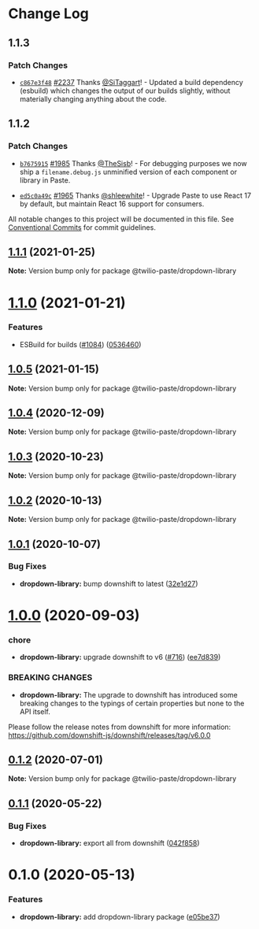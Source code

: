 # Change Log

## 1.1.3

### Patch Changes

- [`c867e3f48`](https://github.com/twilio-labs/paste/commit/c867e3f48d739409d1f54fa18c4d2bee1d9242cf) [#2237](https://github.com/twilio-labs/paste/pull/2237) Thanks [@SiTaggart](https://github.com/SiTaggart)! - Updated a build dependency (esbuild) which changes the output of our builds slightly, without materially changing anything about the code.

## 1.1.2

### Patch Changes

- [`b7675915`](https://github.com/twilio-labs/paste/commit/b76759157a8c554863b6e37ddb6ea081c1c53258) [#1985](https://github.com/twilio-labs/paste/pull/1985) Thanks [@TheSisb](https://github.com/TheSisb)! - For debugging purposes we now ship a `filename.debug.js` unminified version of each component or library in Paste.

* [`ed5c0a49c`](https://github.com/twilio-labs/paste/commit/ed5c0a49ced5c524607cac7166d3aa4c389f2e7f) [#1965](https://github.com/twilio-labs/paste/pull/1965) Thanks [@shleewhite](https://github.com/shleewhite)! - Upgrade Paste to use React 17 by default, but maintain React 16 support for consumers.

All notable changes to this project will be documented in this file.
See [Conventional Commits](https://conventionalcommits.org) for commit guidelines.

## [1.1.1](https://github.com/twilio-labs/paste/compare/@twilio-paste/dropdown-library@1.1.0...@twilio-paste/dropdown-library@1.1.1) (2021-01-25)

**Note:** Version bump only for package @twilio-paste/dropdown-library

# [1.1.0](https://github.com/twilio-labs/paste/compare/@twilio-paste/dropdown-library@1.0.5...@twilio-paste/dropdown-library@1.1.0) (2021-01-21)

### Features

- ESBuild for builds ([#1084](https://github.com/twilio-labs/paste/issues/1084)) ([0536460](https://github.com/twilio-labs/paste/commit/053646011508be10477d5b732269cdb0419235d7))

## [1.0.5](https://github.com/twilio-labs/paste/compare/@twilio-paste/dropdown-library@1.0.4...@twilio-paste/dropdown-library@1.0.5) (2021-01-15)

**Note:** Version bump only for package @twilio-paste/dropdown-library

## [1.0.4](https://github.com/twilio-labs/paste/compare/@twilio-paste/dropdown-library@1.0.3...@twilio-paste/dropdown-library@1.0.4) (2020-12-09)

**Note:** Version bump only for package @twilio-paste/dropdown-library

## [1.0.3](https://github.com/twilio-labs/paste/compare/@twilio-paste/dropdown-library@1.0.2...@twilio-paste/dropdown-library@1.0.3) (2020-10-23)

**Note:** Version bump only for package @twilio-paste/dropdown-library

## [1.0.2](https://github.com/twilio-labs/paste/compare/@twilio-paste/dropdown-library@1.0.1...@twilio-paste/dropdown-library@1.0.2) (2020-10-13)

**Note:** Version bump only for package @twilio-paste/dropdown-library

## [1.0.1](https://github.com/twilio-labs/paste/compare/@twilio-paste/dropdown-library@1.0.0...@twilio-paste/dropdown-library@1.0.1) (2020-10-07)

### Bug Fixes

- **dropdown-library:** bump downshift to latest ([32e1d27](https://github.com/twilio-labs/paste/commit/32e1d27c1e45cd1becea1c3075de5353e43bc123))

# [1.0.0](https://github.com/twilio-labs/paste/compare/@twilio-paste/dropdown-library@0.1.2...@twilio-paste/dropdown-library@1.0.0) (2020-09-03)

### chore

- **dropdown-library:** upgrade downshift to v6 ([#716](https://github.com/twilio-labs/paste/issues/716)) ([ee7d839](https://github.com/twilio-labs/paste/commit/ee7d839746160f1612931a3d35f22dab357b58b2))

### BREAKING CHANGES

- **dropdown-library:** The upgrade to downshift has introduced some breaking changes to the typings of certain properties
  but none to the API itself.

Please follow the release notes from downshift for more information: https://github.com/downshift-js/downshift/releases/tag/v6.0.0

## [0.1.2](https://github.com/twilio-labs/paste/compare/@twilio-paste/dropdown-library@0.1.1...@twilio-paste/dropdown-library@0.1.2) (2020-07-01)

**Note:** Version bump only for package @twilio-paste/dropdown-library

## [0.1.1](https://github.com/twilio-labs/paste/compare/@twilio-paste/dropdown-library@0.1.0...@twilio-paste/dropdown-library@0.1.1) (2020-05-22)

### Bug Fixes

- **dropdown-library:** export all from downshift ([042f858](https://github.com/twilio-labs/paste/commit/042f8582f0ced1d290fa8e5c4e1d0b177feb20ee))

# 0.1.0 (2020-05-13)

### Features

- **dropdown-library:** add dropdown-library package ([e05be37](https://github.com/twilio-labs/paste/commit/e05be37ee6bd4758fb07cd7195c564cecfd40bb5))
